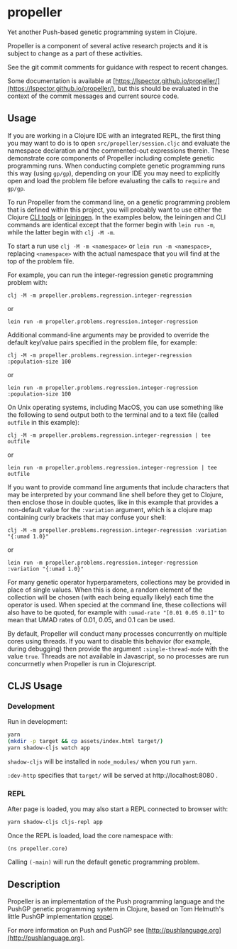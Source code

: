 # propeller

Yet another Push-based genetic programming system in Clojure.

Propeller is a component of several active research projects and it is subject to change as a part of these activities.

See the git commit comments for guidance with respect to recent changes.

Some documentation is available at [https://lspector.github.io/propeller/](https://lspector.github.io/propeller/), but this should be evaluated in the context of the commit messages and current source code.

## Usage

If you are working in a Clojure IDE with an integrated REPL, the first
thing you may want to do is to open `src/propeller/session.cljc` and 
evaluate the namespace declaration and the commented-out expressions 
therein. These demonstrate core components of Propeller including
complete genetic programming runs. When conducting complete genetic
programming runs this way (using `gp/gp`), depending on your IDE you 
may need to explicitly open and load the problem file before evaluating 
the calls to `require` and `gp/gp`.

To run Propeller from the command line, on a genetic programming problem 
that is defined within this project, you will probably want to use either
the Clojure [CLI tools](https://clojure.org/guides/deps_and_cli) or 
[leiningen](https://leiningen.org). In the examples below, the leiningen
and CLI commands are identical except that the former begin with
`lein run -m`, while the latter begin with `clj -M -m`.

To start a run use `clj -M -m <namespace>` or 
`lein run -m <namespace>`, replacing `<namespace>` 
with the actual namespace that you will find at the top of the problem file. 

For example, you can run the integer-regression genetic programming problem with:

```
clj -M -m propeller.problems.regression.integer-regression
```
or 

```
lein run -m propeller.problems.regression.integer-regression
```

Additional command-line arguments may
be provided to override the default key/value pairs specified in the 
problem file, for example:

```
clj -M -m propeller.problems.regression.integer-regression :population-size 100
```

or

```
lein run -m propeller.problems.regression.integer-regression :population-size 100
```

On Unix operating systems, including MacOS, you can use something
like the following to send output both to the terminal
and to a text file (called `outfile` in this example):


```
clj -M -m propeller.problems.regression.integer-regression | tee outfile
```

or

```
lein run -m propeller.problems.regression.integer-regression | tee outfile
```

If you want to provide command line arguments that include
characters that may be interpreted by your command line shell
before they get to Clojure, then enclose those in double
quotes, like in this example that provides a non-default
value for the `:variation` argument, which is a clojure map
containing curly brackets that may confuse your shell:

```
clj -M -m propeller.problems.regression.integer-regression :variation "{:umad 1.0}"
```

or

```
lein run -m propeller.problems.regression.integer-regression :variation "{:umad 1.0}"
```

For many genetic operator hyperparameters, collections may be provided in place of single values. When this is done, a random element of the collection will be chosen (with each being equally likely) each time the operator is used. When specied at the command line, these collections will also have to be quoted, for example with `:umad-rate "[0.01 0.05 0.1]"` to mean that UMAD rates of 0.01, 0.05, and 0.1 can be used.

By default, Propeller will conduct many processes concurrently on multiple 
cores using threads. If you  want to disable this behavior (for example, during 
debugging) then provide the argument `:single-thread-mode` with the value `true`.
Threads are not available in Javascript, so no processes are run concurrnetly
when Propeller is run in Clojurescript.


## CLJS Usage

### Development

Run in development:

```bash
yarn
(mkdir -p target && cp assets/index.html target/)
yarn shadow-cljs watch app
```

`shadow-cljs` will be installed in `node_modules/` when you run `yarn`.

`:dev-http` specifies that `target/` will be served at http://localhost:8080 .

### REPL

After page is loaded, you may also start a REPL connected to browser with:

```bash
yarn shadow-cljs cljs-repl app
```

Once the REPL is loaded, load the core namespace with:

```
(ns propeller.core)
```
Calling `(-main)` will run the default genetic programming problem.

## Description

Propeller is an implementation of the Push programming 
language and the PushGP genetic programming system in Clojure, based
on Tom Helmuth's little PushGP implementation [propel](https://github.com/thelmuth/propel).

For more information on Push and PushGP see 
[http://pushlanguage.org](http://pushlanguage.org).

